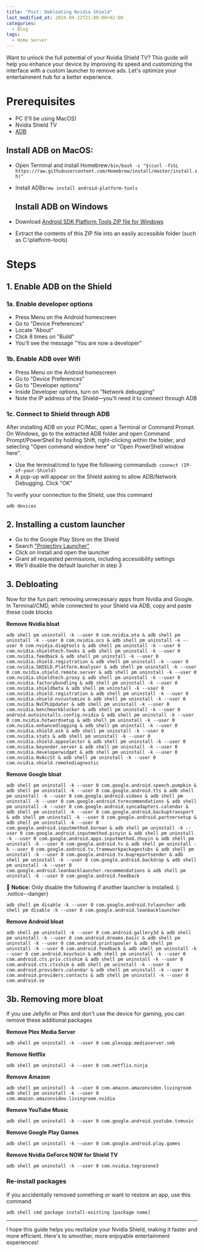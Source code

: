 ```yaml
---
title: "Post: Debloating Nvidia Shield"
last_modified_at: 2024-04-22T21:00:00+02:00
categories:
  - Blog
tags:
  - Home Server
---
```


Want to unlock the full potential of your Nvidia Shield TV? This guide will help you enhance your device by improving its speed and customizing the interface with a custom launcher to remove ads. Let's optimize your entertainment hub for a better experience.

# **Prerequisites**

- PC (I'll be using MacOS)
- Nvidia Shield TV
- [ADB](https://www.xda-developers.com/install-adb-windows-macos-linux/#how-to-set-up-adb-on-your-computer)

## **Install ADB on MacOS:**

- Open Terminal and install Homebrew`/bin/bash -c "$(curl -fsSL https://raw.githubusercontent.com/Homebrew/install/master/install.sh)"`
- Install ADB`brew install android-platform-tools`
    
    ## **Install ADB on Windows**
    
- Download [Android SDK Platform Tools ZIP file for Windows](https://dl.google.com/android/repository/platform-tools-latest-windows.zip)
- Extract the contents of this ZIP file into an easily accessible folder (such as C:\platform-tools)

# **Steps**

## **1. Enable ADB on the Shield**

### **1a. Enable developer options**

- Press Menu on the Android homescreen
- Go to "Device Preferences"
- Locate "About"
- Click 8 times on "Build"
- You'll see the message "You are now a developer"

### **1b. Enable ADB over Wifi**

- Press Menu on the Android homescreen
- Go to "Device Preferences"
- Go to "Developer options"
- Inside Developer options, turn on "Network debugging"
- Note the IP address of the Shield—you'll need it to connect through ADB

### **1c. Connect to Shield through ADB**

After installing ADB on your PC/Mac, open a Terminal or Command Prompt. On Windows, go to the extracted ADB folder and open Command Prompt/PowerShell by holding Shift, right-clicking within the folder, and selecting "Open command window here" or "Open PowerShell window here".

- Use the terminal/cmd to type the following command`adb connect (IP-of-your-Shield)`
- A pop-up will appear on the Shield asking to allow ADB/Network Debugging. Click "OK"

To verify your connection to the Shield, use this command

`adb devices`

## **2. Installing a custom launcher**

- Go to the Google Play Store on the Shield
- Search ["Projectivy Launcher"](https://play.google.com/store/apps/details?id=com.spocky.projengmenu)
- Click on Install and open the launcher
- Grant all requested permissions, including accessibility settings
- We'll disable the default launcher in step 3

## **3. Debloating**

Now for the fun part: removing unnecessary apps from Nvidia and Google. In Terminal/CMD, while connected to your Shield via ADB, copy and paste these code blocks

**Remove Nvidia bloat**

`adb shell pm uninstall -k --user 0 com.nvidia.ota & adb shell pm uninstall -k --user 0 com.nvidia.ocs & adb shell pm uninstall -k --user 0 com.nvidia.diagtools & adb shell pm uninstall -k --user 0 com.nvidia.shieldtech.hooks & adb shell pm uninstall -k --user 0 com.nvidia.feedback & adb shell pm uninstall -k --user 0 com.nvidia.shield.registration & adb shell pm uninstall -k --user 0 com.nvidia.SHIELD.Platform.Analyser & adb shell pm uninstall -k --user 0 com.nvidia.shield.remote.server & adb shell pm uninstall -k --user 0 com.nvidia.shieldtech.proxy & adb shell pm uninstall -k --user 0 com.nvidia.factorybundling & adb shell pm uninstall -k --user 0 com.nvidia.shieldbeta & adb shell pm uninstall -k --user 0 com.nvidia.shield.registration & adb shell pm uninstall -k --user 0 com.nvidia.shield.nvcustomize & adb shell pm uninstall -k --user 0 com.nvidia.NvCPLUpdater & adb shell pm uninstall -k --user 0 com.nvidia.benchmarkblocker & adb shell pm uninstall -k --user 0 android.autoinstalls.config.nvidia & adb shell pm uninstall -k --user 0 com.nvidia.hotwordsetup & adb shell pm uninstall -k --user 0 com.nvidia.enhancedlogging & adb shell pm uninstall -k --user 0 com.nvidia.shield.ask & adb shell pm uninstall -k --user 0 com.nvidia.stats & adb shell pm uninstall -k --user 0 com.nvidia.shield.appselector & adb shell pm uninstall -k --user 0 com.nvidia.beyonder.server & adb shell pm uninstall -k --user 0 com.nvidia.developerwidget & adb shell pm uninstall -k --user 0 com.nvidia.NvAccSt & adb shell pm uninstall -k --user 0 com.nvidia.shield.remotediagnostic`

**Remove Google bloat**

`adb shell pm uninstall -k --user 0 com.google.android.speech.pumpkin & adb shell pm uninstall -k --user 0 com.google.android.tts & adb shell pm uninstall -k --user 0 com.google.android.videos & adb shell pm uninstall -k --user 0 com.google.android.tvrecommendations & adb shell pm uninstall -k --user 0 com.google.android.syncadapters.calendar & adb shell pm uninstall -k --user 0 com.google.android.backuptransport & adb shell pm uninstall -k --user 0 com.google.android.partnersetup & adb shell pm uninstall -k --user 0 com.google.android.inputmethod.korean & adb shell pm uninstall -k --user 0 com.google.android.inputmethod.pinyin & adb shell pm uninstall -k --user 0 com.google.android.apps.inputmethod.zhuyin & adb shell pm uninstall -k --user 0 com.google.android.tv & adb shell pm uninstall -k --user 0 com.google.android.tv.frameworkpackagestubs & adb shell pm uninstall -k --user 0 com.google.android.tv.bugreportsender & adb shell pm uninstall -k --user 0 com.google.android.backdrop & adb shell pm uninstall -k --user 0 com.google.android.leanbacklauncher.recommendations & adb shell pm uninstall -k --user 0 com.google.android.feedback`

🚨 **Notice:** Only disable the following if another launcher is installed.
{: .notice--danger}

`adb shell pm disable -k --user 0 com.google.android.tvlauncher
adb shell pm disable -k --user 0 com.google.android.leanbacklauncher`

**Remove Android bloat**

`adb shell pm uninstall -k --user 0 com.android.gallery3d & adb shell pm uninstall -k --user 0 com.android.dreams.basic & adb shell pm uninstall -k --user 0 com.android.printspooler & adb shell pm uninstall -k --user 0 com.android.feedback & adb shell pm uninstall -k --user 0 com.android.keychain & adb shell pm uninstall -k --user 0 com.android.cts.priv.ctsshim & adb shell pm uninstall -k --user 0 com.android.cts.ctsshim & adb shell pm uninstall -k --user 0 com.android.providers.calendar & adb shell pm uninstall -k --user 0 com.android.providers.contacts & adb shell pm uninstall -k --user 0 com.android.se`

## **3b. Removing more bloat**

If you use Jellyfin or Plex and don't use the device for gaming, you can remove these additional packages

**Remove Plex Media Server**

`adb shell pm uninstall -k --user 0 com.plexapp.mediaserver.smb`

**Remove Netflix**

`adb shell pm uninstall -k --user 0 com.netflix.ninja`

**Remove Amazon**

`adb shell pm uninstall -k --user 0 com.amazon.amazonvideo.livingroom
adb shell pm uninstall -k --user 0 com.amazon.amazonvideo.livingroom.nvidia`

**Remove YouTube Music**

`adb shell pm uninstall -k --user 0 com.google.android.youtube.tvmusic`

**Remove Google Play Games**

`adb shell pm uninstall -k --user 0 com.google.android.play.games`

**Remove Nvidia GeForce NOW for Shield TV**

`adb shell pm uninstall -k --user 0 com.nvidia.tegrazone3`

### **Re-install packages**

If you accidentally removed something or want to restore an app, use this command

`adb shell cmd package install-existing [package name]`

---

I hope this guide helps you revitalize your Nvidia Shield, making it faster and more efficient. Here's to smoother, more enjoyable entertainment experiences!
